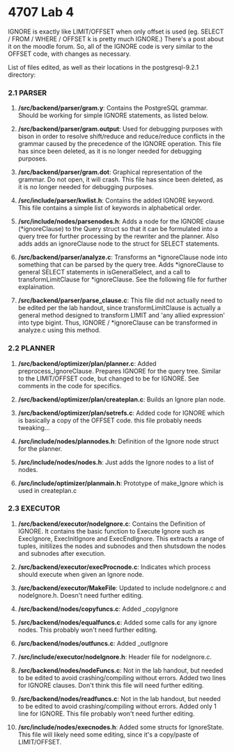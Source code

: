 4707 Lab 4
==========

IGNORE is exactly like LIMIT/OFFSET when only offset is used (eg. SELECT / FROM / WHERE / OFFSET k is pretty much IGNORE.) There's a post about it on the moodle forum. So, all of the IGNORE code is very similar to the OFFSET
    code, with changes as necessary. 


List of files edited, as well as their locations in the postgresql-9.2.1 
directory:

### 2.1 PARSER

1. **/src/backend/parser/gram.y**: Contains the PostgreSQL grammar.
	Should be working for simple IGNORE statements, as listed below.
	
2. **/src/backend/parser/gram.output**: Used for debugging purposes with 
	bison in order to resolve shift/reduce and reduce/reduce conflicts 
	in the grammar caused by the precedence of the IGNORE operation. 
    This file has since been deleted, as it is no longer needed for 
    debugging purposes.
	
3. **/src/backend/parser/gram.dot**: Graphical representation of the 
	grammar. Do not open, it will crash. This file has since been 
    deleted, as it is no longer needed for debugging purposes.
	
4. **/src/include/parser/kwlist.h**: Contains the added IGNORE keyword.
    This file contains a simple list of keywords in alphabetical order.
	
5. **/src/include/nodes/parsenodes.h**: Adds a node for the IGNORE clause (*ignoreClause) 
	to the Query struct so that it can be formulated into a query tree 
	for further processing by the rewriter and the planner. Also adds
    adds an ignoreClause node to the struct for SELECT statements.
	
6. **/src/backend/parser/analyze.c**: Transforms an *ignoreClause node into 
	something that can be parsed by the query tree. Adds *ignoreClause 
    to general SELECT statements in isGeneralSelect, and a call to
    transformLimitClause for *ignoreClause. See the following file for 
    further explaination. 

7. **/src/backend/parser/parse_clause.c**: This file did not actually need 
	to be edited per the lab handout, since transformLimitClause is 
	actually a general method designed to transform LIMIT and 'any 
	allied expression' into type bigint. Thus, IGNORE / *ignoreClause can be 
	transformed in analyze.c using this method.
	
### 2.2 PLANNER

1. **/src/backend/optimizer/plan/planner.c**: Added preprocess_IgnoreClause. 
	Prepares IGNORE for the query tree. Similar to the LIMIT/OFFSET code, but changed
	to be for IGNORE. See comments in the code for specifics.

2. **/src/backend/optimizer/plan/createplan.c**: Builds an Ignore plan node.

3. **/src/backend/optimizer/plan/setrefs.c**: Added code for IGNORE which is 
	basically a copy of the OFFSET code. this file probably needs tweaking...

4. **/src/include/nodes/plannodes.h**: Definition of the Ignore node struct for the 
    planner.

5. **/src/include/nodes/nodes.h**: Just adds the Ignore nodes to a list of nodes.

6. **/src/include/optimizer/planmain.h**: Prototype of make_Ignore which is used 
	in createplan.c

### 2.3 EXECUTOR

1. **/src/backend/executor/nodeIgnore.c**: Contains the Definition of IGNORE. It contains the basic function to Execute Ignore such as ExecIgnore, ExecInitIgnore and ExecEndIgnore. This extracts a range of tuples, initilizes the nodes and subnodes and then shutsdown the nodes and subnodes after execution. 


2. **/src/backend/executor/execProcnode.c**: Indicates which process should execute 
	when given an Ignore node.

3. **/src/backend/executor/MakeFile**: Updated to include nodeIgnore.c and 
	nodeIgnore.h. Doesn't need further editing.

4. **/src/backend/nodes/copyfuncs.c**: Added _copyIgnore

5. **/src/backend/nodes/equalfuncs.c**: Added some calls for any ignore nodes. This 
	probably won't need further editing.

6. **/src/backend/nodes/outfuncs.c**: Added _outIgnore

7. **/src/include/executor/nodeIgnore.h**: Header file for nodeIgnore.c.

8. **/src/backend/nodes/nodeFuncs.c**: Not in the lab handout, but needed to 
	be edited to avoid crashing/compiling without errors. Added two lines for 
	IGNORE clauses. Don't think this file will need further editing.

9. **/src/backend/nodes/readfuncs.c**: Not in the lab handout, but needed to 
	be edited to avoid crashing/compiling without errors. Added only 1 line for 
	IGNORE. This file probably won't need further editing.

10. **/src/include/nodes/execnodes.h**: Added some structs for IgnoreState. This 
	file will likely need some editing, since it's a copy/paste of LIMIT/OFFSET.
